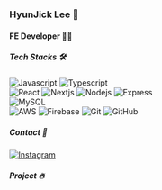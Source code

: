 ### HyunJick Lee 👋

#### FE Developer 🙋‍♂    

##### Tech Stacks 🛠
  
![Javascript](https://img.shields.io/badge/JavaScript-F7DF1E?style=flat-square&logo=Javascript&logoColor=212121) ![Typescript](https://img.shields.io/badge/TypeScript-3178C6?style=flat-square&logo=TypeScript&logoColor=fff)  
![React](https://img.shields.io/badge/React-61DAFB?style=flat-square&logo=React&logoColor=000) ![Nextjs](https://img.shields.io/badge/Next.js-000000?style=flat-square&logo=Next.js&logoColor=fff) ![Nodejs](https://img.shields.io/badge/Node.js-339933?style=flat-square&logo=Node.js&logoColor=fff) ![Express](https://img.shields.io/badge/Express-000?style=flat-square&logo=Express&logoColor=fff)  
![MySQL](https://img.shields.io/badge/MySQL-4479A1?style=flat-square&logo=MySQL&logoColor=fff)  
![AWS](https://img.shields.io/badge/AWS-232F3E?style=flat-square&logo=Amazon-AWS&logoColor=fff) ![Firebase](https://img.shields.io/badge/Firebase-FFCA28?style=flat-square&logo=Firebase&logoColor=000) ![Git](https://img.shields.io/badge/Git-F05032?style=flat-square&logo=Git&logoColor=fff) ![GitHub](https://img.shields.io/badge/GitHub-181717?style=flat-square&logo=GitHub&logoColor=fff)

##### Contact 🤝
[![Instagram](https://img.shields.io/badge/Instagram-E4405F?style=flat-square&logo=Instagram&logoColor=fff)](https://www.instagram.com/hjick_1)

##### Project 🔥
